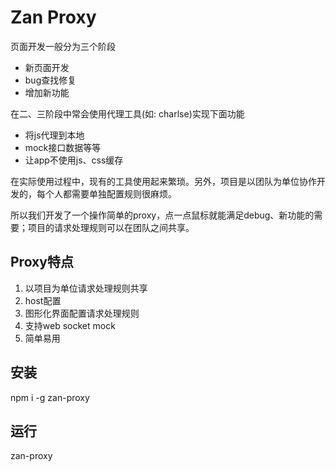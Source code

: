 # Zan Proxy

页面开发一般分为三个阶段

* 新页面开发
* bug查找修复
* 增加新功能

在二、三阶段中常会使用代理工具\(如: charlse\)实现下面功能

* 将js代理到本地
* mock接口数据等等
* 让app不使用js、css缓存

在实际使用过程中，现有的工具使用起来繁琐。另外，项目是以团队为单位协作开发的，每个人都需要单独配置规则很麻烦。

所以我们开发了一个操作简单的proxy，点一点鼠标就能满足debug、新功能的需要；项目的请求处理规则可以在团队之间共享。

## Proxy特点

1. 以项目为单位请求处理规则共享
2. host配置
3. 图形化界面配置请求处理规则
4. 支持web socket mock
5. 简单易用

## 安装
npm i -g zan-proxy

## 运行
zan-proxy